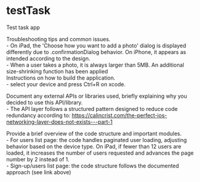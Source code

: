 # testTask
Test task app

Troubleshooting tips and common issues.  
    - On iPad, the 'Choose how you want to add a photo' dialog is displayed differently   due to .confirmationDialog behavior. On iPhone, it appears as intended according to the design.  
    - When a user takes a photo, it is always larger than 5MB. An additional   size-shrinking function has been applied  
Instructions on how to build the application.  
    - select your device and press Ctrl+R on xcode.  

Document any external APIs or libraries used, briefly explaining why you decided to
use this API/library.  
    - The API layer follows a structured pattern designed to reduce code redundancy according to: https://calincrist.com/the-perfect-ios-networking-layer-does-not-exists---part-1  

Provide a brief overview of the code structure and important modules.  
    - For users list page: the code handles paginated user loading, adjusting behavior based on the device type. On iPad, if fewer than 12 users are loaded, it increases the number of users requested and advances the page number by 2 instead of 1.  
    - Sign-up/users list page: the code structure follows the documented approach (see link above)  
